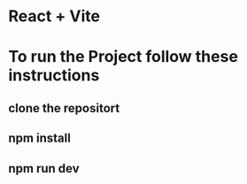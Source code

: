 # React + Vite
# To run the Project follow these instructions
## clone the repositort
## npm install
## npm run dev
